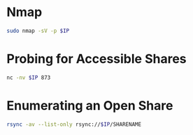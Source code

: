 # Nmap

```bash
sudo nmap -sV -p $IP
```

# Probing for Accessible Shares

```bash
nc -nv $IP 873
```

# Enumerating an Open Share

```bash
rsync -av --list-only rsync://$IP/SHARENAME
```
